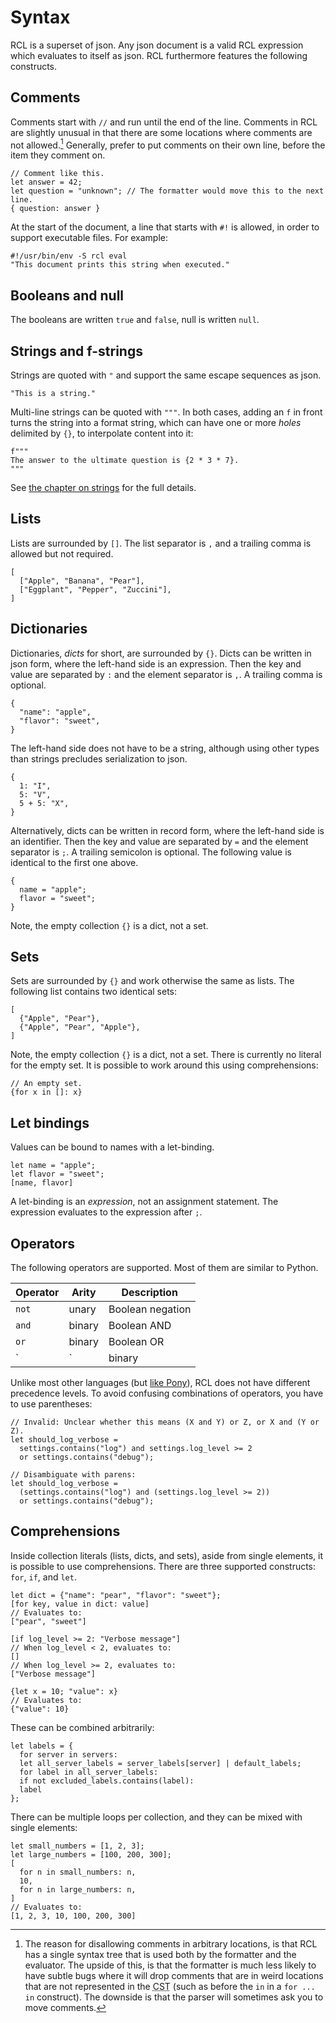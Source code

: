 # Syntax

RCL is a superset of json. Any json document is a valid RCL expression which
evaluates to itself as json. RCL furthermore features the following constructs.

## Comments

Comments start with `//` and run until the end of the line. Comments in RCL are
slightly unusual in that there are some locations where comments are not
allowed.[^1] Generally, prefer to put comments on their own line, before the
item they comment on.

    // Comment like this.
    let answer = 42;
    let question = "unknown"; // The formatter would move this to the next line.
    { question: answer }

At the start of the document, a line that starts with `#!` is allowed, in order
to support executable files. For example:

    #!/usr/bin/env -S rcl eval
    "This document prints this string when executed."

[^1]: The reason for disallowing comments in arbitrary locations, is that RCL
has a single syntax tree that is used both by the formatter and the evaluator.
The upside of this, is that the formatter is much less likely to have subtle
bugs where it will drop comments that are in weird locations that are not
represented in the <abbr title="Concrete Syntax Tree">CST</abbr> (such as before
the `in` in a `for ... in` construct). The downside is that the parser will
sometimes ask you to move comments.

## Booleans and null

The booleans are written `true` and `false`, null is written `null`.

## Strings and f-strings

Strings are quoted with `"` and support the same escape sequences as json.

    "This is a string."

Multi-line strings can be quoted with `"""`. In both cases, adding an `f` in
front turns the string into a format string, which can have one or more _holes_
delimited by `{}`, to interpolate content into it:

    f"""
    The answer to the ultimate question is {2 * 3 * 7}.
    """

See [the chapter on strings](strings.md) for the full details.

## Lists

Lists are surrounded by `[]`. The list separator is `,` and a trailing comma is
allowed but not required.

    [
      ["Apple", "Banana", "Pear"],
      ["Eggplant", "Pepper", "Zuccini"],
    ]

## Dictionaries

Dictionaries, _dicts_ for short, are surrounded by `{}`.  Dicts can be written
in json form, where the left-hand side is an expression. Then the key and value
are separated by `:` and the element separator is `,`. A trailing comma is
optional.

    {
      "name": "apple",
      "flavor": "sweet",
    }

The left-hand side does not have to be a string, although using other types than
strings precludes serialization to json.

    {
      1: "I",
      5: "V",
      5 + 5: "X",
    }

Alternatively, dicts can be written in record form, where the left-hand side
is an identifier. Then the key and value are separated by `=` and the element
separator is `;`. A trailing semicolon is optional. The following value is
identical to the first one above.

    {
      name = "apple";
      flavor = "sweet";
    }

Note, the empty collection `{}` is a dict, not a set.

## Sets

Sets are surrounded by `{}` and work otherwise the same as lists. The following
list contains two identical sets:

    [
      {"Apple", "Pear"},
      {"Apple", "Pear", "Apple"},
    ]

Note, the empty collection `{}` is a dict, not a set. There is currently no
literal for the empty set. It is possible to work around this using
comprehensions:

    // An empty set.
    {for x in []: x}

## Let bindings

Values can be bound to names with a let-binding.

    let name = "apple";
    let flavor = "sweet";
    [name, flavor]

A let-binding is an _expression_, not an assignment statement. The expression
evaluates to the expression after `;`.

## Operators

The following operators are supported. Most of them are similar to Python.

| Operator | Arity  | Description |
|----------|--------|-------------|
| `not`    | unary  | Boolean negation |
| `and`    | binary | Boolean <abbr>AND</abbr> |
| `or`     | binary | Boolean <abbr>OR</abbr> |
| `|`      | binary | Set or dict union, right-biased for dicts |

Unlike most other languages (but [like Pony][pony-ops]), RCL does not have
different precedence levels. To avoid confusing combinations of operators, you
have to use parentheses:

    // Invalid: Unclear whether this means (X and Y) or Z, or X and (Y or Z).
    let should_log_verbose =
      settings.contains("log") and settings.log_level >= 2
      or settings.contains("debug");

    // Disambiguate with parens:
    let should_log_verbose =
      (settings.contains("log") and (settings.log_level >= 2))
      or settings.contains("debug");

[pony-ops]: https://tutorial.ponylang.io/expressions/ops.html#precedence

## Comprehensions

Inside collection literals (lists, dicts, and sets), aside from single
elements, it is possible to use comprehensions. There are three supported
constructs: `for`, `if`, and `let`.

    let dict = {"name": "pear", "flavor": "sweet"};
    [for key, value in dict: value]
    // Evaluates to:
    ["pear", "sweet"]

    [if log_level >= 2: "Verbose message"]
    // When log_level < 2, evaluates to:
    []
    // When log_level >= 2, evaluates to:
    ["Verbose message"]

    {let x = 10; "value": x}
    // Evaluates to:
    {"value": 10}

These can be combined arbitrarily:

    let labels = {
      for server in servers:
      let all_server_labels = server_labels[server] | default_labels;
      for label in all_server_labels:
      if not excluded_labels.contains(label):
      label
    };

There can be multiple loops per collection, and they can be mixed with single
elements:

    let small_numbers = [1, 2, 3];
    let large_numbers = [100, 200, 300];
    [
      for n in small_numbers: n,
      10,
      for n in large_numbers: n,
    ]
    // Evaluates to:
    [1, 2, 3, 10, 100, 200, 300]
